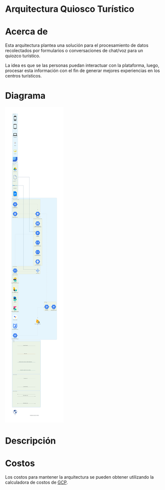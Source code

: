 # Arquitectura Quiosco Turístico

# Acerca de

Esta arquitectura plantea una solución para el procesamiento de datos recolectados por formularios o conversaciones de chat/voz para un quiozco turístico.

La idea es que se las personas puedan interactuar con la plataforma, luego, procesar esta información con el fin de generar mejores experiencias en los centros turísticos.

# Diagrama

![image info](./tourist-kiosk-architecture.png)

# Descripción

# Costos

Los costos para mantener la arquitectura se pueden obtener utilizando la calculadora de costos de [GCP].

[gcp]: https://cloud.google.com/products/calculator
